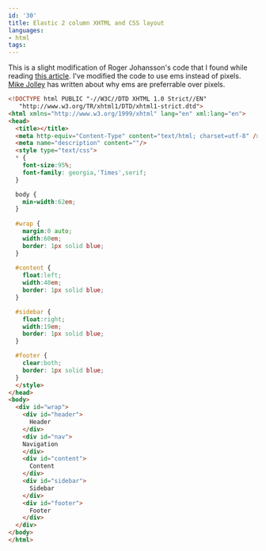 ```yaml
---
id: '30'
title: Elastic 2 column XHTML and CSS layout
languages:
- html
tags:
---
```

This is a slight modification of Roger Johansson's code that I found while reading [this article](http://www.456bereastreet.com/lab/developing_with_web_standards/csslayout/2-col/). I've modified the code to use ems instead of pixels. [Mike Jolley](http://blue-anvil.com/archives/going-elastic-with-ems-layout-techniques) has written about why ems are preferrable over pixels.


```html
<!DOCTYPE html PUBLIC "-//W3C//DTD XHTML 1.0 Strict//EN"
   "http://www.w3.org/TR/xhtml1/DTD/xhtml1-strict.dtd">
<html xmlns="http://www.w3.org/1999/xhtml" lang="en" xml:lang="en">
<head>
  <title></title>
  <meta http-equiv="Content-Type" content="text/html; charset=utf-8" />
  <meta name="description" content=""/>
  <style type="text/css">
  * {
    font-size:95%;
    font-family: georgia,'Times',serif;
  }

  body {
    min-width:62em;
  }
  
  #wrap {
    margin:0 auto;
    width:60em;
    border: 1px solid blue;
  }
  
  #content {
    float:left;
    width:40em;
    border: 1px solid blue;
  }

  #sidebar {
    float:right;
    width:19em;
    border: 1px solid blue;
  }

  #footer {
    clear:both;
    border: 1px solid blue;
  }
  </style>
</head>
<body>
  <div id="wrap">
    <div id="header">
      Header
    </div>
    <div id="nav">
    Navigation
    </div>
    <div id="content">
      Content
    </div>
    <div id="sidebar">
      Sidebar
    </div>
    <div id="footer">
      Footer
    </div>
  </div>
</body>
</html>
```
    

